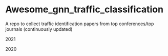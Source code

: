 # Awesome_gnn_traffic_classification

A repo to collect traffic identification papers from top conferences/top journals (continuously updated)

2021


2020
